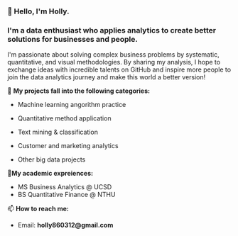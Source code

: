 
###  👋 Hello, I'm Holly. 
### I'm a data enthusiast who applies analytics to create better solutions for businesses and people. 
I'm passionate about solving complex business problems by systematic, quantitative, and visual methodologies. 
By sharing my analysis, I hope to exchange ideas with incredible talents on GitHub and inspire more people to join the data analytics journey and make this world a better version!

 🌱 __My projects fall into the following categories:__

- Machine learning angorithm practice

- Quantitative method application

- Text mining & classification

- Customer and marketing analytics

- Other big data projects

:school_satchel:__My academic expreiences:__

* MS Business Analytics @ UCSD
* BS Quantitative Finance @ NTHU

📫 __How to reach me:__

* Email: __holly860312@gmail.com__

<!---
hollylessthan/hollylessthan is a ✨ special ✨ repository because its `README.md` (this file) appears on your GitHub profile.
You can click the Preview link to take a look at your changes.
--->
